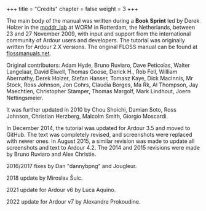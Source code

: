 +++
title = "Credits"
chapter = false
weight = 3
+++

The main body of the manual was written during a **Book Sprint** led by Derek
Holzer in the [moddr_lab](http://moddr.net "moddr_lab @ WORM, Rotterdam") at
WORM in Rotterdam, the Netherlands, between 23 and 27 November 2009, with input 
and support from the international community of Ardour users and developers. 
The tutorial was originally written for Ardour 2.X versions. The original FLOSS
manual can be found at
[flossmanuals.net](http://archive.flossmanuals.net/ardour/index.html).

Original contributors: Adam Hyde, Bruno Ruviaro, Dave Peticolas, Walter 
Langelaar, David Elwell, Thomas Goose, Derick H., Rob Fell, William Abernathy, 
Derek Holzer, Stefan Hanser, Tomasz Kaye, Dick MacInnis, Mr Stock, Ross Johnson, 
Jon Cohrs, Claudia Borges, Ma Rk, Al Thompson, Jay Maechtlen, Christopher
Stamper, Thomas Margolf, Mark Lindhout, Joern Nettingsmeier.

It was further updated in 2010 by Chou Shoichi, Damian Soto, Ross Johnson, 
Christian Herzberg, Malcolm Smith, Giorgio Moscardi.

In December 2014, the tutorial was updated for Ardour 3.5 and moved to GitHub.
The text was completely revised, and screenshots were replaced with newer ones. 
In August 2015, a similar revision was made to update all screenshots and text 
to Ardour 4.2. The 2014 and 2015 revisions were made by Bruno Ruviaro and Alex 
Christie.

2016/2017 fixes by Dan "dannybpng" and Jougleur.

2018 update by Miroslav Šulc.

2021 update for Ardour v6 by Luca Aquino.

2022 update for Ardour v7 by Alexandre Prokoudine.
